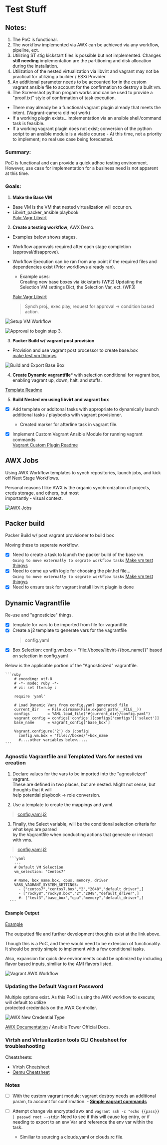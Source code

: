 # Test Stuff

## Notes: 
1.  The PoC is functional.  
2.  The workflow implemented via AWX can be achieved via any workflow, pipeline, ect.
3.  Utilizing ST stig kickstart files is possible but not implemented.  Changes  **still needing** implementation are the partitioning and disk allocation during the installation.
4.  Utilization of the nested virtualization via libvirt and vagrant may not be practical for utilizing a builder / ESXi Provider.
5.  An additional parameter needs to be accounted for in the custom vagrant ansible file to account for the confirmation to destroy a built vm.
6.  The Screenshot python progam works and can be used to provide a "proof.txt" style of confirmation of task execution.
  - There may already be a functional vagrant plugin already that meets the intent. (Vagrant-camera did not work)
  - If a working plugin exists...implementation via an ansible shell/command task is feasible.  
  - If a working vagrant plugin does not exist; conversion of the python script to an ansible module is a viable course   - At this time, not a priority to implement; no real use case being forecasted.

### Summary:

PoC is functional and can provide a quick adhoc testing environment.  
However, use case for implementation for a business need is not apparent at this time.

### Goals:

1. **Make the Base VM**
  - Base VM is the VM that nested virtualization will occur on.  
  - Libvirt_packer_ansible playbook  
    [Pakr Vagr Libvirt](https://github.com/bvaughn123/Libvirt-Vagrant-Packer)  
  
2. **Create a testing workflow**, AWX Demo. 
  - Examples below shows stages.
  - Workflow approvals required after each stage completion (approval/disapprove).  
  - Workflow Execution can be ran from any point if the required files and dependencies exist (Prior workflows already ran).
    - Example uses:  
      Creating new base boxes via kickstarts (WF2)
      Updating the Selection VM settings Dict, the Selection Var, ect. (WF3)
    
    [Pakr Vagr Libvirt](https://github.com/bvaughn123/Libvirt-Vagrant-Packer)  
    
    > Synch proj., exec play, request for approval -> condition based action.  

![Setup VM Workflow](.Resources/SetupVmWorkflow.png)  

![Approval to begin step 3.](.Resources/Approval.png)  

3. **Packer Build w/ vagrant post provision**
  - Provision and use vagrant post processor to create base.box   
    [make test vm thingys](https://github.com/bvaughn123/mk_vm_test_thingys)  

![Build and Export Base Box](.Resources/Build_box.png)  


4. **Create Dynamic vagrantfile*** with selection conditional for vagrant box,   
  enabling vagrant up, down, halt, and stuffs.  

  [Template Readme](ansible/templates/config.yaml.example.md)  

5. **Build Nested vm using libvirt and vagrant box**  

- [x]  Add template or additonal tasks with appropriate to dynamically launch  
      additional tasks / playbooks with vagrant provisioner.  
    - Created marker for afterline task in vagrant file.  

- [x] Implement Custom Vagrant Ansible Module for running vagrant commands  
     [Vagrant Custom Plugin Readme](.Resources/Vagrant_Plugin.md)

## AWX Jobs  

Using AWX Workflow templates to synch repositories, launch jobs, and kick off Next Stage Workflows.  

Personal reasons I like AWX is the organic synchronization of projects, creds storage, and others, but most  
importantly - visual context.  

![AWX Jobs](.Resources/templates.png)

## Packer build  

Packer Build w/ post vagrant provisioner to build box   

Moving these to seperate workflow.  

- [x] Need to create a task to launch the packer build of the base vm.   
    `Going to move externally to segrate workflow tasks` [Make vm test thingys](https://github.com/bvaughn123/mk_vm_test_thingys)  
- [x] Need to come up with logic for choosing the pkr.hcl file...  
    `Going to move externally to segrate workflow tasks` [Make vm test thingys](https://github.com/bvaughn123/mk_vm_test_thingys)  
- [x] Need to ensure task for vagrant install libvirt plugin is done  

## Dynamic Vagrantfile  

Re-use and "agnosticize" things.  

- [x] template for vars to be imported from file for vagrantfile.  
- [x] Create a j2 template to generate vars for the vagrantfile  
    > config.yaml   
- [x] Box Selection: config.vm.box = "file://boxes/libvirt-{{box_name}}" based on selection in config.yaml  

Below is the applicable portion of the "Agnosticized" vagrantfile.

    ```ruby
        # encoding: utf-8
        # -*- mode: ruby -*-
        # vi: set ft=ruby :

        require 'yaml'

        # Load Dynamic Vars from config.yaml generated file
        current_dir    = File.dirname(File.expand_path(__FILE__))
        configs        = YAML.load_file("#{current_dir}/config.yaml")
        vagrant_config = configs['configs'][configs['configs']['select']]
        base_name      = vagrant_config['base_box']

        Vagrant.configure('2') do |config|
          config.vm.box = "file://boxes/"+box_name
          #....other variables below.....    
    ```

### Agnostic Vagrantfile and Templated Vars for nested vm creation  

1. Declare values for the vars to be imported into the "agnosticized" vagrant.   
   These are defined in two places, but are nested. Might not sense, but thoughts that it will  
   help potential playbook -> role conversion.  

2. Use a template to create the mappings and yaml.  
> [config.yaml.j2 ](ansible\templates\config.yaml.j2)  

3.  Finally, the Select variable, will be the conditional selection criteria for what keys are parsed  
    by the Vagrantfile when conducting actions that generate or interact with vms.  

> [config.yaml.j2 ](ansible\templates\config.yaml.j2)  

      ```yaml  
        ---  
        # Default VM Selection
        vm_selection: "Centos7" 
        
        # Name, box_name.box, cpus, memory, driver 
        VARS_VAGRANT_SYSTEM_SETTINGS:
          - ["centos7","centos7.box","2","2048","default_driver",]
          - ["rocky8","rocky8.box","2","2048","default_driver",]
          #- ["test3","base_box","cpu","memory","default_driver",]
      ```
#### Example Output

[Example](test_stuff/ansible/templates/config.yaml.example.md)  

The outputted file and further development thoughts exist at the link above.

Though this is a PoC, and there would need to be extension of functionality.  
It should be pretty simple to implement with a few conditional tasks.

Also, expansion for quick dev environments could be optimized by including flavor based 
inputs, similiar to the AMI flavors listed.



![Vagrant AWX Workflow](.Resources/vagrant.png)  


### Updating the Default Vagrant Password  

Multiple options exist.  As this PoC is using the AWX workflow to execute; will default to utilize  
protected credentials on the AWX Controller.  

![AWX New Credential Type](.Resources/new_credential_type.png)  

[AWX Documentation](https://docs.ansible.com/ansible-tower/latest/html/userguide/credential_types.htmlhttps://docs.ansible.com/ansible-tower/latest/html/userguide/credential_types.html) / Ansible Tower Official Docs.

### Virtsh and Virtualization tools CLI Cheatsheet for troubleshooting

Cheatsheets:
- [Virtsh Cheatsheet](.Resources/virtcheatsheat.md)
- [Qemu Cheatsheet](.Resources/qemucheatsheet.md)


### Notes 

- [ ] With the custom vagrant module: vagrant destroy needs an additional param, to account for confirmation.
      - [ **Simple vagrant commands** ](ansible/library/vagrant.py)

- [ ] Attempt change via encrypted awx and `vagrant ssh -c "echo {{pass}} | passwd root --stdin`  Need to see if this will cause log entry, or if needing to export to an env Var and reference the env var within the task. 
  - Similiar to sourcing a clouds.yaml or clouds.rc file.



